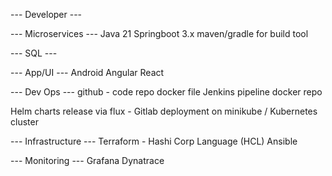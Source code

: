 


--- Developer ---

--- Microservices ---
Java 21
Springboot 3.x
maven/gradle for build tool

--- SQL ---

--- App/UI ---
Android
Angular
React

--- Dev Ops ---
github - code repo
docker file
Jenkins pipeline
docker repo

Helm charts
release via flux - Gitlab
deployment on minikube / Kubernetes cluster

--- Infrastructure ---
Terraform - Hashi Corp Language (HCL)
Ansible

--- Monitoring ---
Grafana
Dynatrace

